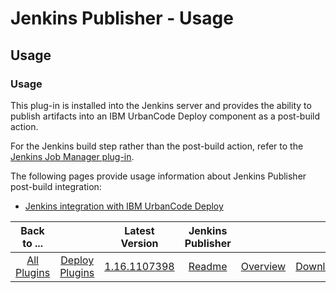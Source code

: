 
# Jenkins Publisher - Usage

## Usage

### Usage

This plug-in is installed into the Jenkins server and provides the ability to publish artifacts into an IBM UrbanCode Deploy component as a post-build action.

For the Jenkins build step rather than the post-build action, refer to the [Jenkins Job Manager plug-in](https://urbancode.github.io/IBM-UCx-PLUGIN-DOCS/UCD/jenkins-job-manager/).

The following pages provide usage information about Jenkins Publisher post-build integration:

* [Jenkins integration with IBM UrbanCode Deploy](https://community.ibm.com/community/user/wasdevops/blogs/osman-burucu/2022/07/12/jenkins-integration-with-ibm-urbancode-deploy)

|Back to ...||Latest Version|Jenkins Publisher |||
| :---: | :---: | :---: | :---: | :---: | :---: |
|[All Plugins](../../index.md)|[Deploy Plugins](../README.md)|[1.16.1107398](https://raw.githubusercontent.com/UrbanCode/IBM-UCD-PLUGINS/main/files/jenkins-ud-plugin/ibm-ucdeploy-publisher-1.16.1107398.hpi)|[Readme](README.md)|[Overview](overview.md)|[Downloads](downloads.md)|
